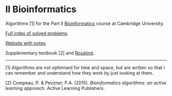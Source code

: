 # II Bioinformatics

Algorithms [1] for the Part II [Bioinformatics](https://www.cl.cam.ac.uk/teaching/1920/Bioinfo/) course at Cambridge University.

[Full index of solved problems](https://github.com/kamilest/cst-ii-bioinformatics/blob/master/rosalind_index.md).

[Website with notes](https://kamilest.github.io/cst-ii-bioinformatics/).

Supplementary textbook [2] and [Rosalind](http://rosalind.info/problems/list-view/?location=bioinformatics-textbook-track).

--------------
[1] Algorithms are not optimised for time and space, but are written so that I can remember and understand how they work by just looking at them.

[2] Compeau, P. & Pevzner, P.A. (2015). *Bioinformatics algorithms: an active learning approach*. Active Learning Publishers.
